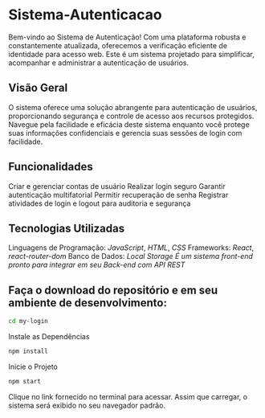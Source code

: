# Sistema-Autenticacao

Bem-vindo ao Sistema de Autenticação! Com uma plataforma robusta e constantemente atualizada, oferecemos a verificação eficiente de identidade para acesso web. Este é um sistema projetado para simplificar, acompanhar e administrar a autenticação de usuários.

## Visão Geral

O sistema oferece uma solução abrangente para autenticação de usuários, proporcionando segurança e controle de acesso aos recursos protegidos. Navegue pela facilidade e eficácia deste sistema enquanto você protege suas informações confidenciais e gerencia suas sessões de login com facilidade.

## Funcionalidades

Criar e gerenciar contas de usuário
Realizar login seguro
Garantir autenticação multifatorial
Permitir recuperação de senha
Registrar atividades de login e logout para auditoria e segurança

## Tecnologias Utilizadas

Linguagens de Programação: _JavaScript_, _HTML_, _CSS_
Frameworks: _React_, _react-router-dom_
Banco de Dados: _Local Storage_
_É um sistema front-end pronto para integrar em seu Back-end com API REST_

## Faça o download do repositório e em seu ambiente de desenvolvimento:

```bash
cd my-login
```

Instale as Dependências

```bash
npm install
```

Inicie o Projeto

```bash
npm start
```

Clique no link fornecido no terminal para acessar. Assim que carregar, o sistema será exibido no seu navegador padrão.
